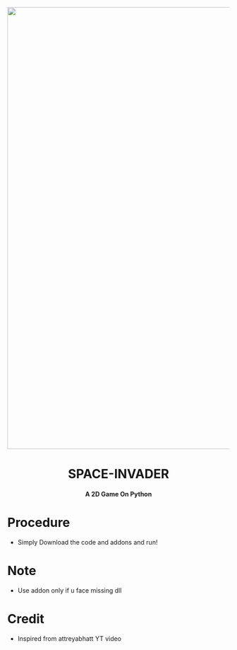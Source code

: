 <p align="center"><a href="https://t.me/fridayot"><img src="https://www.mediafire.com/convkey/53c9/vomryvf8cnxv9umzg.jpg" width="1000"></a></p> 
<h1 align="center"><b>SPACE-INVADER </b></h1>
<h4 align="center">A 2D Game On Python</h4>


# Procedure

* Simply Download the code and addons and run!

# Note

* Use addon only if u face missing dll




# Credit

 * Inspired from attreyabhatt YT video
